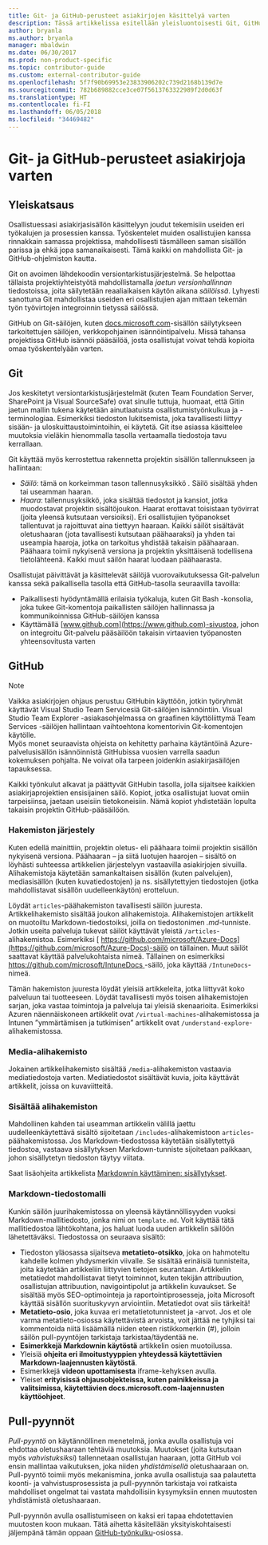```yaml
---
title: Git- ja GitHub-perusteet asiakirjojen käsittelyä varten
description: Tässä artikkelissa esitellään yleisluontoisesti Git, GitHub-säilö, sen sisällön järjestämistapa ja docs.microsoft.com-sivustossa käytetyt nimeämiskäytännöt.
author: bryanla
ms.author: bryanla
manager: mbaldwin
ms.date: 06/30/2017
ms.prod: non-product-specific
ms.topic: contributor-guide
ms.custom: external-contributor-guide
ms.openlocfilehash: 5f7f90b69953e23833906202c739d2168b139d7e
ms.sourcegitcommit: 782b689882cce3ce07f5613763322989f2d0d63f
ms.translationtype: HT
ms.contentlocale: fi-FI
ms.lasthandoff: 06/05/2018
ms.locfileid: "34469482"
---
```

# <a name="git-and-github-essentials-for-docs"></a>Git- ja GitHub-perusteet asiakirjoja varten

## <a name="overview"></a>Yleiskatsaus

Osallistuessasi asiakirjasisällön käsittelyyn joudut tekemisiin useiden eri työkalujen ja prosessien kanssa. Työskentelet muiden osallistujien kanssa rinnakkain samassa projektissa, mahdollisesti täsmälleen saman sisällön parissa ja ehkä jopa samanaikaisesti. Tämä kaikki on mahdollista Git- ja GitHub-ohjelmiston kautta.

Git on avoimen lähdekoodin versiontarkistusjärjestelmä. Se helpottaa tällaista projektiyhteistyötä mahdollistamalla *jaetun versionhallinnan* tiedostoissa, joita säilytetään reaaliaikaisen käytön aikana *säilöissä*. Lyhyesti sanottuna Git mahdollistaa useiden eri osallistujien ajan mittaan tekemän työn työvirtojen integroinnin tietyssä säilössä.

GitHub on Git-säilöjen, kuten [docs.microsoft.com](https://docs.microsoft.com)-sisällön säilytykseen tarkoitettujen säilöjen, verkkopohjainen isännöintipalvelu. Missä tahansa projektissa GitHub isännöi pääsäilöä, josta osallistujat voivat tehdä kopioita omaa työskentelyään varten.

## <a name="git"></a>Git

Jos keskitetyt versiontarkistusjärjestelmät (kuten Team Foundation Server, SharePoint ja Visual SourceSafe) ovat sinulle tuttuja, huomaat, että Gitin jaetun mallin tukena käytetään ainutlaatuista osallistumistyönkulkua ja -terminologiaa. Esimerkiksi tiedoston lukitsemista, joka tavallisesti liittyy sisään- ja uloskuittaustoimintoihin, ei käytetä. Git itse asiassa käsittelee muutoksia vieläkin hienommalla tasolla vertaamalla tiedostoja tavu kerrallaan.

Git käyttää myös kerrostettua rakennetta projektin sisällön tallennukseen ja hallintaan:

- *Säilö*: tämä on korkeimman tason tallennusyksikkö *.* Säilö sisältää yhden tai useamman haaran.
- *Haara*: tallennusyksikkö, joka sisältää tiedostot ja kansiot, jotka muodostavat projektin sisältöjoukon. Haarat erottavat toisistaan työvirrat (joita yleensä kutsutaan versioiksi). Eri osallistujien työpanokset tallentuvat ja rajoittuvat aina tiettyyn haaraan. Kaikki säilöt sisältävät oletushaaran (jota tavallisesti kutsutaan päähaaraksi) ja yhden tai useampia haaroja, jotka on tarkoitus yhdistää takaisin päähaaraan. Päähaara toimii nykyisenä versiona ja projektin yksittäisenä todellisena tietolähteenä. Kaikki muut säilön haarat luodaan päähaarasta.

Osallistujat päivittävät ja käsittelevät säilöjä vuorovaikutuksessa Git-palvelun kanssa sekä paikallisella tasolla että GitHub-tasolla seuraavilla tavoilla:

- Paikallisesti hyödyntämällä erilaisia työkaluja, kuten Git Bash -konsolia, joka tukee Git-komentoja paikallisten säilöjen hallinnassa ja kommunikoinnissa GitHub-säilöjen kanssa
- Käyttämällä [www.github.com](https://www.github.com)-sivustoa, johon on integroitu Git-palvelu pääsäilöön takaisin virtaavien työpanosten yhteensovitusta varten

## <a name="github"></a>GitHub

> [!NOTE]
> Vaikka asiakirjojen ohjaus perustuu GitHubin käyttöön, jotkin työryhmät käyttävät Visual Studio Team Servicesiä Git-säilöjen isännöintiin. Visual Studio Team Explorer -asiakasohjelmassa on graafinen käyttöliittymä Team Services -säilöjen hallintaan vaihtoehtona komentorivin Git-komentojen käytölle.
> </br>
> Myös monet seuraavista ohjeista on kehitetty parhaina käytäntöinä Azure-palvelusisällön isännöinnistä GitHubissa vuosien varrella saadun kokemuksen pohjalta. Ne voivat olla tarpeen joidenkin asiakirjasäilöjen tapauksessa.

Kaikki työnkulut alkavat ja päättyvät GitHubin tasolla, jolla sijaitsee kaikkien asiakirjaprojektien ensisijainen säilö. Kopiot, jotka osallistujat luovat omiin tarpeisiinsa, jaetaan useisiin tietokoneisiin. Nämä kopiot yhdistetään lopulta takaisin projektin GitHub-pääsäilöön.

### <a name="directory-organization"></a>Hakemiston järjestely

Kuten edellä mainittiin, projektin oletus- eli päähaara toimii projektin sisällön nykyisenä versiona. Päähaaran – ja siitä luotujen haarojen – sisältö on löyhästi suhteessa artikkelien järjestelyyn vastaavilla asiakirjojen sivuilla. Alihakemistoja käytetään samankaltaisen sisällön (kuten palvelujen), mediasisällön (kuten kuvatiedostojen) ja ns. sisällytettyjen tiedostojen (jotka mahdollistavat sisällön uudelleenkäytön) erotteluun.

Löydät `articles`-päähakemiston tavallisesti säilön juuresta. Artikkelihakemisto sisältää joukon alihakemistoja. Alihakemistojen artikkelit on muotoiltu Markdown-tiedostoiksi, joilla on tiedostonimen *.md*-tunniste. Jotkin useita palveluja tukevat säilöt käyttävät yleistä `/articles`-alihakemistoa. Esimerkiksi [ https://github.com/microsoft/Azure-Docs](https://github.com/microsoft/Azure-Docs)-säilö on tällainen. Muut säilöt saattavat käyttää palvelukohtaista nimeä. Tällainen on esimerkiksi [ https://github.com/microsoft/IntuneDocs ](https://github.com/microsoft/IntuneDocs)-säilö, joka käyttää `/IntuneDocs`-nimeä.

Tämän hakemiston juuresta löydät yleisiä artikkeleita, jotka liittyvät koko palveluun tai tuotteeseen. Löydät tavallisesti myös toisen alihakemistojen sarjan, joka vastaa toimintoja ja palveluja tai yleisiä skenaarioita. Esimerkiksi Azuren näennäiskoneen artikkelit ovat `/virtual-machines`-alihakemistossa ja Intunen ”ymmärtämisen ja tutkimisen” artikkelit ovat `/understand-explore`-alihakemistossa.

### <a name="media-subdirectory"></a>Media-alihakemisto

Jokainen artikkelihakemisto sisältää `/media`-alihakemiston vastaavia mediatiedostoja varten. Mediatiedostot sisältävät kuvia, joita käyttävät artikkelit, joissa on kuvaviitteitä.

### <a name="includes-subdirectory"></a>Sisältää alihakemiston

Mahdollinen kahden tai useamman artikkelin välillä jaettu uudelleenkäytettävä sisältö sijoitetaan `/includes`-alihakemistoon `articles`-päähakemistossa. Jos Markdown-tiedostossa käytetään sisällytettyä tiedostoa, vastaava sisällytyksen Markdown-tunniste sijoitetaan paikkaan, johon sisällytetyn tiedoston täytyy viitata.

Saat lisäohjeita artikkelista [Markdownin käyttäminen: sisällytykset](how-to-write-use-markdown.md#includes).

### <a name="markdown-file-template"></a>Markdown-tiedostomalli

Kunkin säilön juurihakemistossa on yleensä käytännöllisyyden vuoksi Markdown-mallitiedosto, jonka nimi on `template.md`. Voit käyttää tätä mallitiedostoa lähtökohtana, jos haluat luoda uuden artikkelin säilöön lähetettäväksi. Tiedostossa on seuraava sisältö:

- Tiedoston yläosassa sijaitseva **metatieto-otsikko**, joka on hahmoteltu kahdelle kolmen yhdysmerkin viivalle. Se sisältää erinäisiä tunnisteita, joita käytetään artikkeliin liittyvien tietojen seurantaan. Artikkelin metatiedot mahdollistavat tietyt toiminnot, kuten tekijän attribuution, osallistujan attribuution, navigointipolut ja artikkelin kuvaukset. Se sisältää myös SEO-optimointeja ja raportointiprosesseja, joita Microsoft käyttää sisällön suorituskyvyn arviointiin. Metatiedot ovat siis tärkeitä!
- **Metatieto-osio**, joka kuvaa eri metatietotunnisteet ja -arvot. Jos et ole varma metatieto-osiossa käytettävistä arvoista, voit jättää ne tyhjiksi tai kommentoida niitä lisäämällä niiden eteen ristikkomerkin (#), jolloin säilön pull-pyyntöjen tarkistaja tarkistaa/täydentää ne.
- **Esimerkkejä Markdownin käytöstä** artikkelin osien muotoilussa.
- Yleisiä **ohjeita eri ilmoitustyyppien yhteydessä käytettävien Markdown-laajennusten käytöstä**.
- Esimerkkejä **videon upottamisesta** iframe-kehyksen avulla.
- Yleiset **erityisissä ohjausobjekteissa, kuten painikkeissa ja valitsimissa, käytettävien docs.microsoft.com-laajennusten käyttöohjeet**.

## <a name="pull-requests"></a>Pull-pyynnöt

*Pull-pyyntö* on käytännöllinen menetelmä, jonka avulla osallistuja voi ehdottaa oletushaaraan tehtäviä muutoksia. Muutokset (joita kutsutaan myös *vahvistuksiksi*) tallennetaan osallistujan haaraan, jotta GitHub voi ensin mallintaa vaikutuksen, joka niiden *yhdistämisellä* oletushaaraan on. Pull-pyyntö toimii myös mekanismina, jonka avulla osallistuja saa palautetta koonti- ja vahvistusprosessista ja pull-pyynnön tarkistaja voi ratkaista mahdolliset ongelmat tai vastata mahdollisiin kysymyksiin ennen muutosten yhdistämistä oletushaaraan.

Pull-pyynnön avulla osallistumiseen on kaksi eri tapaa ehdotettavien muutosten koon mukaan. Tätä aihetta käsitellään yksityiskohtaisesti jäljempänä tämän oppaan [GitHub-työnkulku](how-to-write-workflows-major.md)-osiossa.

<!---- Reference links for Docs landing pages, associated GitHub repositories, and related Forums matrix. ------------------>
<!---- PLEASE INSERT URLS IN ASCENDING SORT ORDER, AND REMOVE LOCALE SEGMENT FROM URLS (that is, en-us) FOR LOCALIZED FORUMS! -->
<!---- NOTE: these links are saved for future use in another/new article; no longer used above in this article --->
[Visual-Studio-Page]:(https://docs.microsoft.com/en-us/visualstudio/index)
[Visual-Studio-Repo-Internal]:(https://github.com/Microsoft/vsdocs)
[Visual-Studio-Repo-External]:(https://github.com/Microsoft/visualstudio-docs)
[Visual-Studio-SO]: (https://stackoverflow.com/search?q=Visual+Studio+2017)
[Dotnet-Page]: https://docs.microsoft.com/dotnet
[Dotnet-Core-Page]: https://docs.microsoft.com/dotnet/articles/welcome
[Dotnet-Core-Repo]: https://github.com/dotnet/docs
[EM-ATA-Land]: https://docs.microsoft.com/advanced-threat-analytics/
[EM-ATA-Repo]: https://github.com/Microsoft/ATADocs
[EM-AzureAD-Land]: https://docs.microsoft.com/active-directory/
[EM-AzureAD-Repo]: https://github.com/Azure/azure-content/tree/master/articles/active-directory/
[EM-AzureRMS-Land]: https://docs.microsoft.com/rights-management/
[EM-AzureRMS-Repo]: https://github.com/Microsoft/Azure-RMSDocs
[EM-Intune-Land]: https://docs.microsoft.com/intune/
[EM-Intune-Repo]: https://github.com/microsoft/intuneDocs
[EM-Land-Page]: https://docs.microsoft.com/enterprise-mobility/
[EM-Land-Repo]: https://github.com/Microsoft/EMDocs/
[EM-MFA-Land]: https://docs.microsoft.com/multi-factor-authentication/
[EM-MFA-Repo]: https://github.com/Azure/azure-content/tree/master/articles/multi-factor-authentication
[EM-MIM-Land]: https://docs.microsoft.com/microsoft-identity-manager/
[EM-MIM-Repo]: https://github.com/Microsoft/MIMDocs
[EM-RemoteApp-Land]: https://docs.microsoft.com/en-us/remoteapp/
[EM-RemoteApp-Repo]: https://github.com/Azure/azure-content/tree/master/articles/remoteapp
[Forum-MSDN-ATA]: https://social.technet.microsoft.com/Forums/en-US/home?forum=mata
[Forum-MSDN-AzureAD]: https://social.msdn.microsoft.com/Forums/en-US/home?forum=WindowsAzureAD
[Forum-MSDN-AzureRMS]: https://social.technet.microsoft.com/Forums/en-US/home?forum=rmsapps%2Crmscloud&filter=alltypes&sort=lastpostdesc
[Forum-MSDN-EM]: https://social.technet.microsoft.com/Forums/en-US/home?sort=relevancedesc&brandIgnore=True&searchTerm=Enterprise+Mobility
[Forum-MSDN-Intune]: https://social.technet.microsoft.com/Forums/en-us/home?category=microsoftintune
[Forum-MSDN-Main]: https://social.msdn.microsoft.com/Forums/home
[Forum-MSDN-MFA]: https://social.msdn.microsoft.com/Forums/en-US/home?forum=windowsazureactiveauthentication
[Forum-MSDN-MIM]: https://social.technet.microsoft.com/Forums/en-US/home?category=identitymanagement
[Forum-MSDN-RemoteApp]: https://social.technet.microsoft.com/Forums/en-US/home?filter=alltypes&brandIgnore=True&sort=relevancedesc&searchTerm=Azure+Remote+or+RemoteApp
[Forum-SO-AzureAD]: https://stackoverflow.com/questions/tagged/azure-active-directory
[Forum-SO-AzureRMS]: https://stackoverflow.com/questions/tagged/rights-management
[Forum-SO-Dotnet]: https://stackoverflow.com/questions/tagged/.net
[Forum-SO-Dotnet-Core]: https://stackoverflow.com/questions/tagged/.net-core
[Forum-SO-Main]: https://stackoverflow.com/tags
[Forum-SO-Intune]: https://stackoverflow.com/questions/tagged/intune
[Forum-SO-MFA]: https://stackoverflow.com/search?q=%5Bazure%5D+multi-factor
[Forum-SO-MIM]: https://stackoverflow.com/search?q=Microsoft+Identity+Manager
[Forum-SO-RemoteApp]: https://stackoverflow.com/questions/tagged/remoteapp
[Forum-TechNet-Main]: https://social.technet.microsoft.com/Forums/home
[Forum-Yammer-AzureRMS]: https://www.yammer.com/AskIPTeam
[Forum-Yammer-Main]: https://www.yammer.com/
